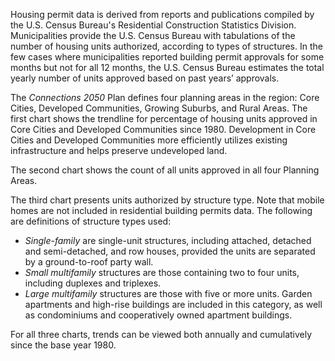 Housing permit data is derived from reports and publications compiled by the U.S. Census Bureau's Residential Construction Statistics Division. Municipalities provide the U.S. Census Bureau with tabulations of the number of housing units authorized, according to types of structures. In the few cases where municipalities reported building permit approvals for some months but not for all 12 months, the U.S. Census Bureau estimates the total yearly number of units approved based on past years’ approvals.

The _Connections 2050_ Plan defines four planning areas in the region: Core Cities, Developed Communities, Growing Suburbs, and Rural Areas. The first chart shows the trendline for percentage of housing units approved in Core Cities and Developed Communities since 1980. Development in Core Cities and Developed Communities more efficiently utilizes existing infrastructure and helps preserve undeveloped land. 

The second chart shows the count of all units approved in all four Planning Areas.

The third chart presents units authorized by structure type. Note that mobile homes are not included in residential building permits data. The following are definitions of structure types used:

* _Single-family_ are single-unit structures, including attached, detached and semi-detached, and row houses, provided the units are separated by a ground-to-roof party wall.
* _Small multifamily_ structures are those containing two to four units, including duplexes and triplexes.
* _Large multifamily_ structures are those with five or more units. Garden apartments and high-rise buildings are included in this category, as well as condominiums and cooperatively owned apartment buildings.

For all three charts, trends can be viewed both annually and cumulatively since the base year 1980.
